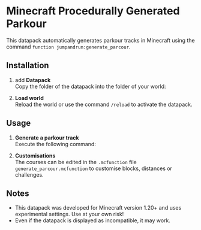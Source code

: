 # Minecraft Procedurally Generated Parkour

This datapack automatically generates parkour tracks in Minecraft using the command `function jumpandrun:generate_parcour`.

## Installation

1. add **Datapack**  
   Copy the folder of the datapack into the folder of your world:  


2. **Load world**  
    Reload the world or use the command `/reload` to activate the datapack.

## Usage

1. **Generate a parkour track**  
    Execute the following command:  


2. **Customisations**  
    The courses can be edited in the `.mcfunction` file `generate_parcour.mcfunction` to customise blocks, distances or challenges.

## Notes

- This datapack was developed for Minecraft version 1.20+ and uses experimental settings. Use at your own risk!
- Even if the datapack is displayed as incompatible, it may work.